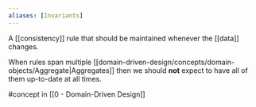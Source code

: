 ```yaml
---
aliases: [Invariants]
---
```


A [[consistency]] rule that should be maintained whenever the [[data]] changes.

When rules span multiple [[domain-driven-design/concepts/domain-objects/Aggregate|Aggregates]] then we should **not** expect to have all of them up-to-date at all times.

#concept in [[0 - Domain-Driven Design]]